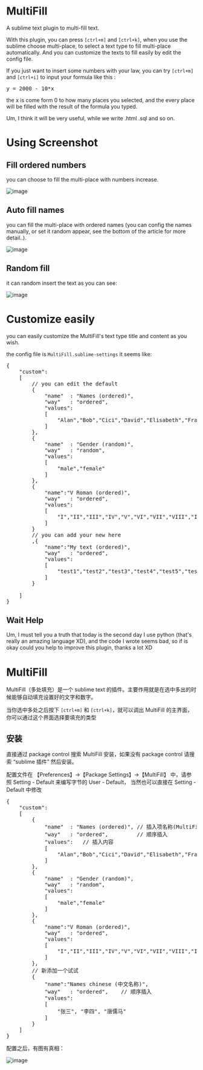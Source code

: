 MultiFill
====================

A sublime text plugin to multi-fill text.

With this plugin, you can press <code>[ctrl+m]</code> and <code>[ctrl+k]</code>, when you use the sublime choose multi-place, to select a text type to fill multi-place automatically. And you can customize the texts to fill easily by edit the config file.

If you just want to insert some numbers with your law, you can try <code>[ctrl+m]</code> and <code>[ctrl+i]</code> to input your formula like this :
<pre>
y = 2000 - 10*x
</pre>
the x is come form 0 to how many places you selected, and the every place will be filled with the result of the formula you typed.

Um, I think it will be very useful, while we write .html .sql and so on.


Using Screenshot
====================

Fill ordered numbers
--------------------

you can choose to fill the multi-place with numbers increase.

![image](https://github.com/Lellansin/MultiFill/raw/master/screenshots/multi_fill_num.png)

Auto fill names
--------------------

you can fill the multi-place with ordered names (you can config the names manually, or set it random appear, see the bottom of the article for more detail..).

![image](https://github.com/Lellansin/MultiFill/raw/master/screenshots/multi_fill_names.png)

Random fill
--------------------

it can random insert the text as you can see:

![image](https://github.com/Lellansin/MultiFill/raw/master/screenshots/multi_fill_sex.png)

Customize easily
====================

you can easily customize the MultiFill's text type title and content as you wish.

the config file is <code>MultiFill.sublime-settings</code> it seems like:
<pre>
{
	"custom":
	[
		// you can edit the default  
		{
			"name"  : "Names (ordered)",
			"way"   : "ordered",
			"values": 
			[
				"Alan","Bob","Cici","David","Elisabeth","Franklin"
			]
		},
		{
			"name"  : "Gender (random)",
			"way"   : "random",
			"values": 
			[
				"male","female"
			]
		},
		{
			"name":"V Roman (ordered)",
			"way"   : "ordered",
			"values":
			[
				"I","II","III","IV","V","VI","VII","VIII","IX","X","XI","XII"
			]
		}  
		// you can add your new here  
		,{
			"name":"My text (ordered)",
			"way"   : "ordered",
			"values":
			[
				"test1","test2","test3","test4","test5","test6"
			]
		}

	]
}
</pre>


Wait Help
--------------------

Um, I must tell you a truth that today is the second day I use python (that's really an amazing language XD), and the code I wrote seems bad, so if is okay could you help to improve this plugin, thanks a lot XD



MultiFill
====================

MultiFill（多处填充）是一个 sublime text 的插件。主要作用就是在选中多出的时候能够自动填充设置好的文字和数字。

当你选中多处之后按下 <code>[ctrl+m]</code> 和 <code>[ctrl+k]</code>，就可以调出 MultiFill 的主界面，你可以通过这个界面选择要填充的类型


安装
--------------------
直接通过 package control 搜索 MultiFill 安装，如果没有 package control 请搜索 “sublime 插件” 然后安装。


配置文件在 【Preferences】->【Package Settings】->【MultiFill】 中，请参照 Setting - Default 来编写字节的 User - Default， 当然也可以直接在 Setting - Default 中修改
<pre>
{
	"custom":
	[
		{
			"name"  : "Names (ordered)", // 插入项名称(MultiFill界面显示)
			"way"   : "ordered",		 // 顺序插入
			"values": 	// 插入内容
			[
				"Alan","Bob","Cici","David","Elisabeth","Franklin"
			]
		},
		{
			"name"  : "Gender (random)",
			"way"   : "random",
			"values": 
			[
				"male","female"
			]
		},
		{
			"name":"V Roman (ordered)",
			"way"   : "ordered",
			"values":
			[
				"I","II","III","IV","V","VI","VII","VIII","IX","X","XI","XII"
			]
		},
		// 新添加一个试试
		{
			"name":"Names chinese (中文名称)",
			"way"   : "ordered",	// 顺序插入
			"values":
			[
				"张三", "李四", "唐儒马"
			]
		}
	]
}
</pre>

配置之后，有图有真相：

![image](https://github.com/Lellansin/MultiFill/raw/master/screenshots/add_chinese.png)
